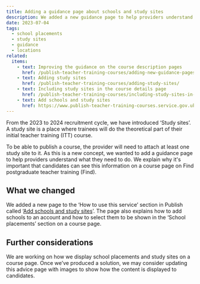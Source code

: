 ```yaml
---
title: Adding a guidance page about schools and study sites
description: We added a new guidance page to help providers understand how to add schools and study sites to a course
date: 2023-07-04
tags:
  - school placements
  - study sites
  - guidance
  - locations
related:
  items:
    - text: Improving the guidance on the course description pages
      href: /publish-teacher-training-courses/adding-new-guidance-pages-to-how-to-use-this-service/
    - text: Adding study sites
      href: /publish-teacher-training-courses/adding-study-sites/
    - text: Including study sites in the course details page
      href: /publish-teacher-training-courses/including-study-sites-in-the-course-details/
    - text: Add schools and study sites
      href: https://www.publish-teacher-training-courses.service.gov.uk/how-to-use-this-service/add-schools-and-study-sites/
---
```


From the 2023 to 2024 recruitment cycle, we have introduced ‘Study sites’. A study site is a place where trainees will do the theoretical part of their initial teacher training (ITT) course.

To be able to publish a course, the provider will need to attach at least one study site to it. As this is a new concept, we wanted to add a guidance page to help providers understand what they need to do. We explain why it's important that candidates can see this information on a course page on Find postgraduate teacher training (Find).

## What we changed

We added a new page to the ‘How to use this service’ section in Publish called ‘[Add schools and study sites](https://www.publish-teacher-training-courses.service.gov.uk/how-to-use-this-service/add-schools-and-study-sites)’. The page also explains how to add schools to an account and how to select them to be shown in the ‘School placements’ section on a course page.

## Further considerations

We are working on how we display school placements and study sites on a course page. Once we’ve produced a solution, we may consider updating this advice page with images to show how the content is displayed to candidates.
